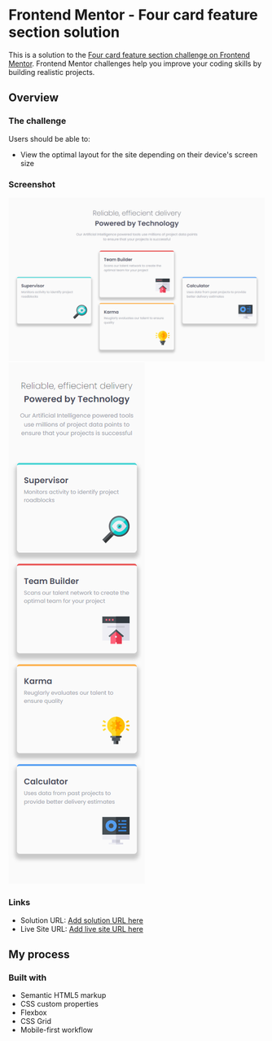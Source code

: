 # Frontend Mentor - Four card feature section solution

This is a solution to the [Four card feature section challenge on Frontend Mentor](https://www.frontendmentor.io/challenges/four-card-feature-section-weK1eFYK). Frontend Mentor challenges help you improve your coding skills by building realistic projects.

## Overview

### The challenge

Users should be able to:

- View the optimal layout for the site depending on their device's screen size

### Screenshot

![Desktop](./screenshots/desktop.png)
![Mobile](./screenshots/mobile.png)

### Links

- Solution URL: [Add solution URL here](https://github.com/markskwid/mark-four-card)
- Live Site URL: [Add live site URL here](https://markskwid.github.io/mark-four-card/)

## My process

### Built with

- Semantic HTML5 markup
- CSS custom properties
- Flexbox
- CSS Grid
- Mobile-first workflow
